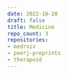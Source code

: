 ```yaml
---
date: 2022-10-28
draft: false
title: Medicine
repo_count: 3
repositories:
- medrxiv
- peerj-preprints
- therapoid
---
```



